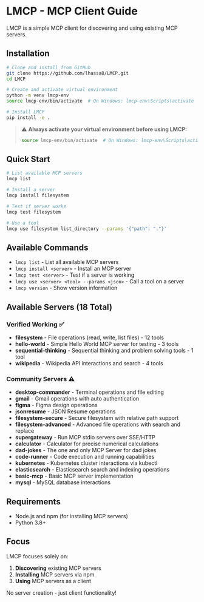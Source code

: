 # LMCP - MCP Client Guide

LMCP is a simple MCP client for discovering and using existing MCP servers.

## Installation

```bash
# Clone and install from GitHub
git clone https://github.com/lhassa8/LMCP.git
cd LMCP

# Create and activate virtual environment
python -m venv lmcp-env
source lmcp-env/bin/activate  # On Windows: lmcp-env\Scripts\activate

# Install LMCP
pip install -e .
```

> ⚠️ **Always activate your virtual environment before using LMCP:**
> ```bash
> source lmcp-env/bin/activate  # On Windows: lmcp-env\Scripts\activate
> ```

## Quick Start

```bash
# List available MCP servers
lmcp list

# Install a server
lmcp install filesystem

# Test if server works  
lmcp test filesystem

# Use a tool
lmcp use filesystem list_directory --params '{"path": "."}'
```

## Available Commands

- `lmcp list` - List all available MCP servers
- `lmcp install <server>` - Install an MCP server  
- `lmcp test <server>` - Test if a server is working
- `lmcp use <server> <tool> --params <json>` - Call a tool on a server
- `lmcp version` - Show version information

## Available Servers (18 Total)

### Verified Working ✅
- **filesystem** - File operations (read, write, list files) - 12 tools
- **hello-world** - Simple Hello World MCP server for testing - 3 tools
- **sequential-thinking** - Sequential thinking and problem solving tools - 1 tool 
- **wikipedia** - Wikipedia API interactions and search - 4 tools

### Community Servers ⚠️  
- **desktop-commander** - Terminal operations and file editing
- **gmail** - Gmail operations with auto authentication
- **figma** - Figma design operations
- **jsonresume** - JSON Resume operations
- **filesystem-secure** - Secure filesystem with relative path support
- **filesystem-advanced** - Advanced file operations with search and replace
- **supergateway** - Run MCP stdio servers over SSE/HTTP
- **calculator** - Calculator for precise numerical calculations
- **dad-jokes** - The one and only MCP Server for dad jokes
- **code-runner** - Code execution and running capabilities
- **kubernetes** - Kubernetes cluster interactions via kubectl
- **elasticsearch** - Elasticsearch search and indexing operations
- **basic-mcp** - Basic MCP server implementation
- **mysql** - MySQL database interactions

## Requirements

- Node.js and npm (for installing MCP servers)
- Python 3.8+

## Focus

LMCP focuses solely on:
1. **Discovering** existing MCP servers
2. **Installing** MCP servers via npm
3. **Using** MCP servers as a client

No server creation - just client functionality!